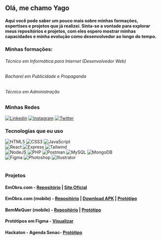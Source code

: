 ## Olá, me chamo Yago


#### Aqui você pode saber um pouco mais sobre minhas formações, expertises e projetos que já realizei. Sinta-se a vontade para explorar meus repositórios e projetos, com eles espero mostrar minhas capacidades e minha evolução como desenvolvedor ao longo do tempo. 

### Minhas formações:
###### Técnico em Informática para Internet (Desenvolvedor Web)
###### Bacharel em Publicidade e Propaganda
###### Técnico em Administração

### Minhas Redes
[![Linkedin](https://img.shields.io/badge/LinkedIn-0077B5?style=for-the-badge&logo=linkedin&logoColor=white)](https://www.linkedin.com/in/yago-aparecido/)
[![Instagram](https://img.shields.io/badge/Instagram-E4405F?style=for-the-badge&logo=instagram&logoColor=white)](https://www.instagram.com/yagoabsc/)
[![Twitter](https://img.shields.io/badge/Twitter-1DA1F2?style=for-the-badge&logo=twitter&logoColor=white)](https://twitter.com/YagoABSC)

### Tecnologias que eu uso

<div style="display: inline_block;">
    <img style="text-align: center" src="https://img.shields.io/badge/HTML5-E34F26?style=for-the-badge&logo=html5&logoColor=white" alt="HTML5" />
    <img style="text-align: center" src="https://img.shields.io/badge/CSS3-1572B6?style=for-the-badge&logo=css3&logoColor=white" alt="CSS3" />
    <img style="text-align: center" src="https://img.shields.io/badge/JavaScript-F7DF1E?style=for-the-badge&logo=javascript&logoColor=black" alt="JavaScript" /><br/>
    <img style="text-align: center" src="https://img.shields.io/badge/React-20232A?style=for-the-badge&logo=react&logoColor=61DAFB" alt="React" />
    <img style="text-align: center" src="https://img.shields.io/badge/express.js-%23404d59.svg?style=for-the-badge&logo=express&logoColor=%2361DAFB" alt="Express" /> 
    <img style="text-align: center" src="https://img.shields.io/badge/tailwindcss-%2338B2AC.svg?style=for-the-badge&logo=tailwind-css&logoColor=white" alt="Tailwind" /><br/>
    <img style="text-align: center" src="https://img.shields.io/badge/node.js-6DA55F?style=for-the-badge&logo=node.js&logoColor=white" alt="NodeJS" />
    <img style="text-align: center" src="https://img.shields.io/badge/PHP-777BB4?style=for-the-badge&logo=php&logoColor=white" alt="PHP" />
    <img style="text-align: center" src="https://img.shields.io/badge/Postman-FF6C37.svg?style=for-the-badge&logo=Postman&logoColor=white" alt="Postman" />
    <img style="text-align: center" src="https://img.shields.io/badge/MySQL-00000F?style=for-the-badge&logo=mysql&logoColor=white" alt="MySQL" />
    <img style="text-align: center" src="https://img.shields.io/badge/MongoDB-%234ea94b.svg?style=for-the-badge&logo=mongodb&logoColor=white" alt="MongoDB" /><br/>
    <img style="text-align: center" src="https://img.shields.io/badge/Figma-F24E1E?style=for-the-badge&logo=figma&logoColor=white" alt="Figma" />
    <img style="text-align: center" src="https://img.shields.io/badge/Adobe%20Photoshop-31A8FF?style=for-the-badge&logo=Adobe%20Photoshop&logoColor=black" alt="Photoshop" />
<!--     <img style="text-align: center" src="https://img.shields.io/badge/Canva-%2300C4CC.svg?&style=for-the-badge&logo=Canva&logoColor=white" alt="CANVA" /> -->
    <img style="text-align: center" src="https://img.shields.io/badge/Adobe%20Illustrator-FF9A00?style=for-the-badge&logo=adobe%20illustrator&logoColor=white" alt="Illustrator" />
</div><br>

### Projetos

#### EmObra.com - [Repositório](https://github.com/YagoABSC/EmObra) | [Site Oficial](https://em-obra.vercel.app/)
#### EmObra.com (mobile) - [Repositório](https://github.com/YagoABSC/emObraMobile) | [Download APK](https://drive.google.com/file/d/1WCawTgEC0YDBROufcmmuMqsE7MGOKl5j/view?usp=sharing) | [Protótipo](https://www.figma.com/design/BpGCwGS8fx4JOia2vqZw4z/Em-Obra?node-id=0-1&t=bnaRP19paC2DwZlP-1)
#### BemMeQuer (mobile) - [Repositório](https://github.com/YagoABSC/appBMQ) | [Protótipo](https://www.figma.com/design/hNKEoUKstsApZygOGyMnEf/BMQ?node-id=0-1&t=PrDsErrHkqD05XHN-1)
#### Protótipos em Figma - [Visualizar](https://www.figma.com/design/vFVOREMELpZYx9yTBY9JNc/PI---PP?node-id=0-1&p=f)
#### Hackaton - Agenda Senac- [Protótipo](https://www.figma.com/design/5w0f8axXMnmC3A5MwQpq2R/Hackathon?node-id=0-1&t=CydKIpfZxy6Kuqe3-1)


<!---
YagoABSC/YagoABSC is a ✨ special ✨ repository because its `README.md` (this file) appears on your GitHub profile.
You can click the Preview link to take a look at your changes.
--->
